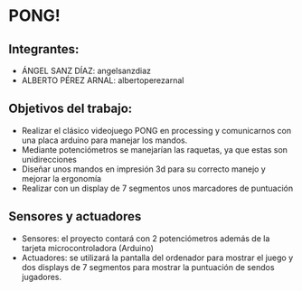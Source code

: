 ﻿# PONG!
## Integrantes:
* ÁNGEL SANZ DÍAZ: angelsanzdiaz
* ALBERTO PÉREZ ARNAL: albertoperezarnal
## Objetivos del trabajo: 
* Realizar el clásico videojuego PONG en processing y comunicarnos con una placa arduino para manejar los mandos. 
* Mediante potenciómetros se manejarían las raquetas, ya que estas son unidirecciones
* Diseñar unos mandos en impresión 3d para su correcto manejo y mejorar la ergonomía
* Realizar con un display de 7 segmentos unos marcadores de puntuación
## Sensores y actuadores 

* Sensores: el proyecto contará con 2 potenciómetros además de la tarjeta microcontroladora (Arduino)
* Actuadores: se utilizará la pantalla del ordenador para mostrar el juego y dos displays de 7 segmentos para mostrar la puntuación de sendos jugadores.